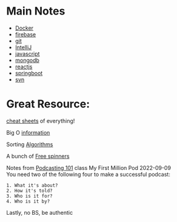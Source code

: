 # Main Notes
- [Docker](docker.md)
- [firebase](firebase.md)
- [git](git.md)
- [IntelliJ](intelliJ.md)
- [javascript](javascript.md)
- [mongodb](mongodb.md)
- [reactjs](reactjs.md)
- [springboot](springboot.md)
- [svn](svn.md)

# Great Resource:
[cheat sheets](https://cheat.sh) of everything!

Big O [information](https://www.bigocheatsheet.com)

Sorting [Algorithms](https://www.toptal.com/developers/sorting-algorithms)

A bunch of [Free spinners](https://tobiasahlin.com/spinkit/)

Notes from [Podcasting 101](pdfs%2FPodcasting-101.pdf) class
My First Million Pod 2022-09-09  
You need two of the following four to make a successful podcast:  

	1. What it's about?
	2. How it's told?
	3. Who is it for?
	4. Who is it by?

Lastly, no BS, be authentic 
